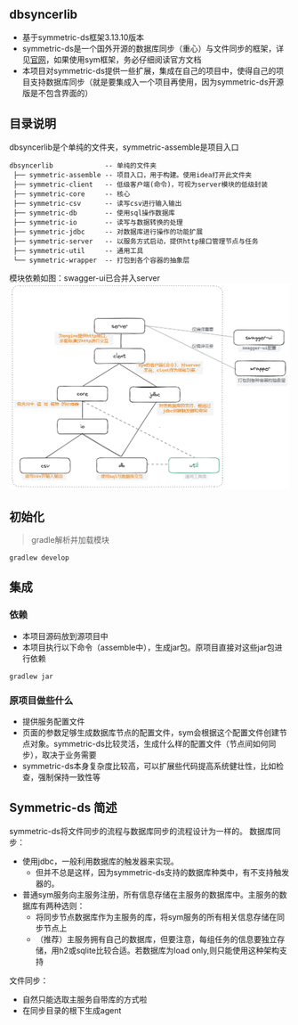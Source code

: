 ## dbsyncerlib
* 基于symmetric-ds框架3.13.10版本  
* symmetric-ds是一个国外开源的数据库同步（重心）与文件同步的框架，详见[官网](https://www.symmetricds.org/)，如果使用sym框架，务必仔细阅读官方文档  
* 本项目对symmetric-ds提供一些扩展，集成在自己的项目中，使得自己的项目支持数据库同步（就是要集成入一个项目再使用，因为symmetric-ds开源版是不包含界面的）

## 目录说明
dbsyncerlib是个单纯的文件夹，symmetric-assemble是项目入口
```text
dbsyncerlib             -- 单纯的文件夹 
 ├── symmetric-assemble -- 项目入口，用于构建。使用idea打开此文件夹 
 ├── symmetric-client   -- 低级客户端(命令)，可视为server模块的低级封装
 ├── symmetric-core     -- 核心 
 ├── symmetric-csv      -- 读写csv进行输入输出 
 ├── symmetric-db       -- 使用sql操作数据库 
 ├── symmetric-io       -- 读写与数据转换的处理 
 ├── symmetric-jdbc     -- 对数据库进行操作的功能扩展 
 ├── symmetric-server   -- 以服务方式启动，提供http接口管理节点与任务 
 ├── symmetric-util     -- 通用工具 
 └── symmetric-wrapper  -- 打包到各个容器的抽象层 
```
模块依赖如图：swagger-ui已合并入server
![](imgs/sym_arch_simple.png)

## 初始化
> gradle解析并加载模块
```shell
gradlew develop
```

## 集成
### 依赖
* 本项目源码放到源项目中
* 本项目执行以下命令（assemble中），生成jar包。原项目直接对这些jar包进行依赖

```shell
gradlew jar
```

### 原项目做些什么
* 提供服务配置文件
* 页面的参数足够生成数据库节点的配置文件，sym会根据这个配置文件创建节点对象。symmetric-ds比较灵活，生成什么样的配置文件（节点间如何同步），取决于业务需要
* symmetric-ds本身复杂度比较高，可以扩展些代码提高系统健壮性，比如检查，强制保持一致性等

## Symmetric-ds 简述
symmetric-ds将文件同步的流程与数据库同步的流程设计为一样的。
数据库同步： 
* 使用jdbc，一般利用数据库的触发器来实现。
  * 但并不总是这样，因为symmetric-ds支持的数据库种类中，有不支持触发器的。
* 普通sym服务向主服务注册，所有信息存储在主服务的数据库中。主服务的数据库有两种选则：
  * 将同步节点数据库作为主服务的库，将sym服务的所有相关信息存储在同步节点上
  * （推荐）主服务拥有自己的数据库，但要注意，每组任务的信息要独立存储，用h2或sqlite比较合适。若数据库为load only,则只能使用这种架构支持

文件同步：
* 自然只能选取主服务自带库的方式啦
* 在同步目录的根下生成agent